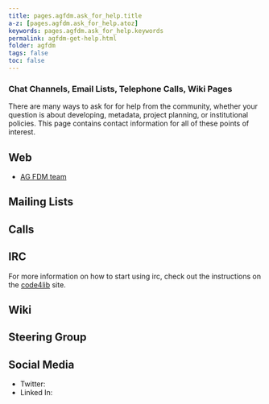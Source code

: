 ```yaml
---
title: pages.agfdm.ask_for_help.title
a-z: [pages.agfdm.ask_for_help.atoz]
keywords: pages.agfdm.ask_for_help.keywords
permalink: agfdm-get-help.html
folder: agfdm
tags: false
toc: false
---
```


### Chat Channels, Email Lists, Telephone Calls, Wiki Pages

There are many ways to ask for for help from the community, whether your question is about developing, metadata, project planning, or institutional policies. This page contains contact information for all of these points of interest.


## Web

- [AG FDM team](https://www.rub.de/researchdata)


## Mailing Lists

## Calls


## IRC

  For more information on how to start using irc, check out the instructions on the [code4lib](http://code4lib.org/irc) site.

## Wiki

## Steering Group 

## Social Media

- Twitter: 
- Linked In:
